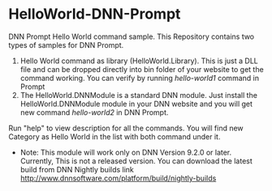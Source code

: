 # HelloWorld-DNN-Prompt
DNN Prompt Hello World command sample.
This Repository contains two types of samples for DNN Prompt.
1. Hello World command as library (HelloWorld.Library). This is just a DLL file and can be dropped directly into bin folder of your website to get the command working. You can verify by running *hello-world1* command in Prompt
2. The HelloWorld.DNNModule is a standard DNN module. Just install the HelloWorld.DNNModule module in your DNN website and you will get new command *hello-world2* in DNN Prompt.

Run "help" to view description for all the commands. You will find new Category as Hello World in the list with both  command under it.

* Note: This module will work only on DNN Version 9.2.0 or later. Currently, This is not a released version. You can download the latest build from DNN Nightly builds link http://www.dnnsoftware.com/platform/build/nightly-builds
